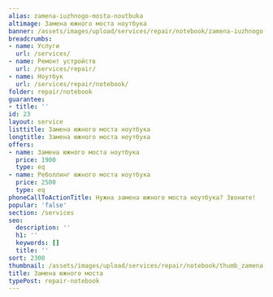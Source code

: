 ```yaml
---
alias: zamena-iuzhnogo-mosta-noutbuka
altimage: Замена южного моста ноутбука
banner: /assets/images/upload/services/repair/notebook/zamena-iuzhnogo-mosta-noutbuka.jpg
breadcrumbs:
- name: Услуги
  url: /services/
- name: Ремонт устройств
  url: /services/repair/
- name: Ноутбук
  url: /services/repair/notebook/
folder: repair/notebook
guarantee:
- title: ''
id: 23
layout: service
listtitle: Замена южного моста ноутбука
longtitle: Замена южного моста ноутбука
offers:
- name: Замена южного моста ноутбука
  price: 1900
  type: eq
- name: Реболлинг южного моста ноутбука
  price: 2500
  type: eq
phoneCallToActionTitle: Нужна замена южного моста ноутбука? Звоните!
popular: 'false'
section: /services
seo:
  description: ''
  h1: ''
  keywords: []
  title: ''
sort: 2300
thumbnail: /assets/images/upload/services/repair/notebook/thumb_zamena-iuzhnogo-mosta-noutbuka.jpg
title: Замена южного моста
typePost: repair-notebook
---
```


